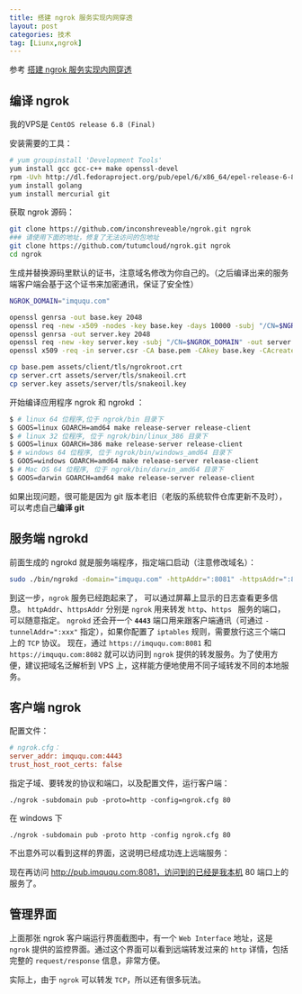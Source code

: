 ```yaml
---
title: 搭建 ngrok 服务实现内网穿透
layout: post
categories: 技术
tag: [Liunx,ngrok]
---
```


参考  [搭建 ngrok 服务实现内网穿透](https://imququ.com/post/self-hosted-ngrokd.html)

## 编译 ngrok
我的VPS是 `CentOS release 6.8 (Final)`

安装需要的工具：

``` bash
# yum groupinstall 'Development Tools'
yum install gcc gcc-c++ make openssl-devel
rpm -Uvh http://dl.fedoraproject.org/pub/epel/6/x86_64/epel-release-6-8.noarch.rpm
yum install golang
yum install mercurial git
```

获取 ngrok 源码：

``` bash
git clone https://github.com/inconshreveable/ngrok.git ngrok
### 请使用下面的地址，修复了无法访问的包地址
git clone https://github.com/tutumcloud/ngrok.git ngrok
cd ngrok
```

生成并替换源码里默认的证书，注意域名修改为你自己的。（之后编译出来的服务端客户端会基于这个证书来加密通讯，保证了安全性）

``` bash
NGROK_DOMAIN="imququ.com"

openssl genrsa -out base.key 2048
openssl req -new -x509 -nodes -key base.key -days 10000 -subj "/CN=$NGROK_DOMAIN" -out base.pem
openssl genrsa -out server.key 2048
openssl req -new -key server.key -subj "/CN=$NGROK_DOMAIN" -out server.csr
openssl x509 -req -in server.csr -CA base.pem -CAkey base.key -CAcreateserial -days 10000 -out server.crt

cp base.pem assets/client/tls/ngrokroot.crt
cp server.crt assets/server/tls/snakeoil.crt
cp server.key assets/server/tls/snakeoil.key  
```

开始编译应用程序 ngrok 和 ngrokd ：

``` bash
$ # linux 64 位程序,位于 ngrok/bin 目录下
$ GOOS=linux GOARCH=amd64 make release-server release-client 
$ # linux 32 位程序, 位于 ngrok/bin/linux_386 目录下
$ GOOS=linux GOARCH=386 make release-server release-client
$ # windows 64 位程序, 位于 ngrok/bin/windows_amd64 目录下
$ GOOS=windows GOARCH=amd64 make release-server release-client
$ # Mac OS 64 位程序, 位于 ngrok/bin/darwin_amd64 目录下
$ GOOS=darwin GOARCH=amd64 make release-server release-client
```

如果出现问题，很可能是因为 git 版本老旧（老版的系统软件仓库更新不及时），可以考虑自己**编译 git**

## 服务端 ngrokd 

前面生成的 ngrokd 就是服务端程序，指定端口启动（注意修改域名）：

``` bash
sudo ./bin/ngrokd -domain="imququ.com" -httpAddr=":8081" -httpsAddr=":8082"
```

到这一步，`ngrok` 服务已经跑起来了， 可以通过屏幕上显示的日志查看更多信息。 `httpAddr`、`httpsAddr` 分别是 `ngrok` 用来转发 `http`、`https ` 服务的端口，可以随意指定。 `ngrokd` 还会开一个 **`4443`** 端口用来跟客户端通讯（可通过 `-tunnelAddr=":xxx"` 指定），如果你配置了 `iptables` 规则，需要放行这三个端口上的 `TCP` 协议。
现在，通过 `https://imququ.com:8081` 和 `https://imququ.com:8082` 就可以访问到 `ngrok` 提供的转发服务。为了使用方便，建议把域名泛解析到 VPS 上，这样能方便地使用不同子域转发不同的本地服务。

## 客户端 ngrok
配置文件：

``` ini
# ngrok.cfg：
server_addr: imququ.com:4443
trust_host_root_certs: false
```

指定子域、要转发的协议和端口，以及配置文件，运行客户端：

``` shell
./ngrok -subdomain pub -proto=http -config=ngrok.cfg 80
```

在 windows 下

``` shell
./ngrok -subdomain pub -proto http -config ngrok.cfg 80
```

不出意外可以看到这样的界面，这说明已经成功连上远端服务：

现在再访问 http://pub.imququ.com:8081，访问到的已经是我本机 80 端口上的服务了。


## 管理界面

上面那张 ngrok 客户端运行界面截图中，有一个 `Web Interface` 地址，这是 `ngrok` 提供的监控界面。通过这个界面可以看到远端转发过来的 `http` 详情，包括完整的 `request/response` 信息，非常方便。

实际上，由于 `ngrok` 可以转发 `TCP`，所以还有很多玩法。

